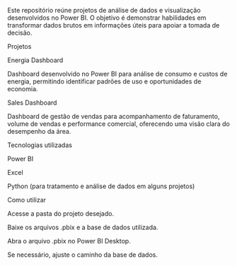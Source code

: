 Este repositório reúne projetos de análise de dados e visualização desenvolvidos no Power BI. O objetivo é demonstrar habilidades em transformar dados brutos em informações úteis para apoiar a tomada de decisão.


Projetos

Energia Dashboard

Dashboard desenvolvido no Power BI para análise de consumo e custos de energia, permitindo identificar padrões de uso e oportunidades de economia.

Sales Dashboard

Dashboard de gestão de vendas para acompanhamento de faturamento, volume de vendas e performance comercial, oferecendo uma visão clara do desempenho da área.


Tecnologias utilizadas

Power BI

Excel

Python (para tratamento e análise de dados em alguns projetos)


Como utilizar

Acesse a pasta do projeto desejado.

Baixe os arquivos .pbix e a base de dados utilizada.

Abra o arquivo .pbix no Power BI Desktop.

Se necessário, ajuste o caminho da base de dados.
